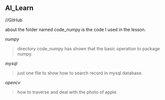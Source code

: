 ## AI_Learn
//GitHub

about the folder named code_numpy is the code I used in the lesson.

*numpy*
>directory code_numpy has shown that the basic operation to package numpy.

*mysql*
>just one file to show how to search record in mysql database.

*opencv*
>how to traverse and deal with the photo of apple.